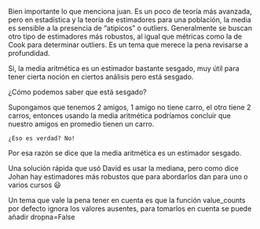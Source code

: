 

Bien importante lo que menciona juan. Es un poco de teoría más avanzada, pero en estadística y la teoría de estimadores para una población, la media es sensible a la presencia de “atipicos” o outliers. Generalmente se buscan otro tipo de estimadores más robustos, al igual que métricas como la de Cook para determinar outliers. Es un tema que merece la pena revisarse a profundidad.

Si, la media aritmética es un estimador bastante sesgado, muy útil para tener cierta noción en ciertos análisis pero está sesgado.

¿Cómo podemos saber que está sesgado?

Supongamos que tenemos 2 amigos, 1 amigo no tiene carro, el otro tiene 2 carros, entonces usando la media aritmética podríamos concluir que nuestro amigos en promedio tienen un carro.

    ¿Eso es verdad? No!

Por esa razón se dice que la media aritmética es un estimador sesgado.

Una solución rápida que usó David es usar la mediana, pero como dice Johan hay estimadores más robustos que para abordarlos dan para uno o varios cursos 😃



Un tema que vale la pena tener en cuenta es que la función value_counts por defecto ignora los valores ausentes, para tomarlos en cuenta se puede añadir dropna=False